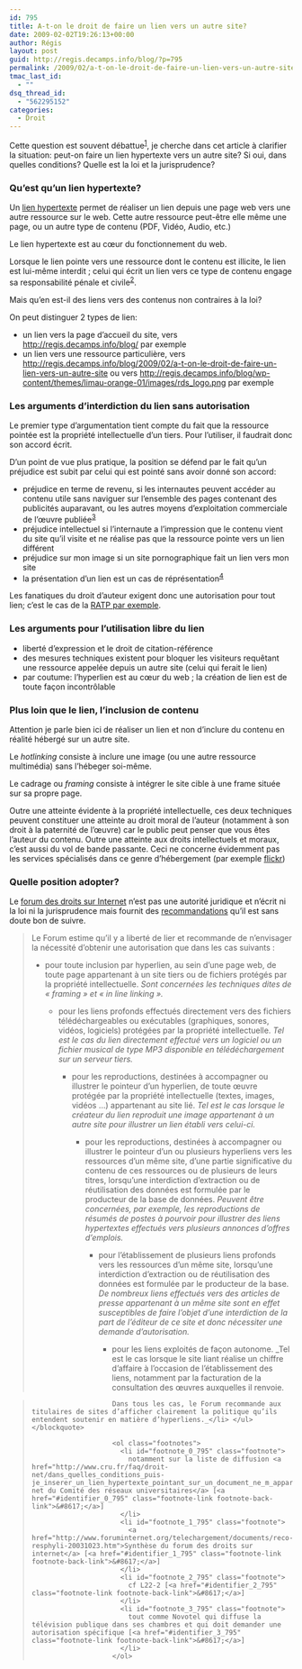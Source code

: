 ```yaml
---
id: 795
title: A-t-on le droit de faire un lien vers un autre site?
date: 2009-02-02T19:26:13+00:00
author: Régis
layout: post
guid: http://regis.decamps.info/blog/?p=795
permalink: /2009/02/a-t-on-le-droit-de-faire-un-lien-vers-un-autre-site/
tmac_last_id:
  - ""
dsq_thread_id:
  - "562295152"
categories:
  - Droit
---
```

Cette question est souvent débattue<sup><a href="#footnote_0_795" id="identifier_0_795" class="footnote-link footnote-identifier-link" title="notamment sur la liste de diffusion droit-net du Comit&eacute; des r&eacute;seaux universitaires">1</a></sup>, je cherche dans cet article à clarifier la situation: peut-on faire un lien hypertexte vers un autre site? Si oui, dans quelles conditions? Quelle est la loi et la jurisprudence?
  
<!--more-->

### Qu&rsquo;est qu&rsquo;un lien hypertexte?

Un [lien hypertexte](http://fr.wikipedia.org/wiki/Lien_hypertexte) permet de réaliser un lien depuis une page web vers une autre ressource sur le web. Cette autre ressource peut-être elle même une page, ou un autre type de contenu (PDF, Vidéo, Audio, etc.)

Le lien hypertexte est au cœur du fonctionnement du web.

Lorsque le lien pointe vers une ressource dont le contenu est illicite, le lien est lui-même interdit ; celui qui écrit un lien vers ce type de contenu engage sa responsabilité pénale et civile<sup><a href="#footnote_1_795" id="identifier_1_795" class="footnote-link footnote-identifier-link" title="Synth&egrave;se du forum des droits sur internet">2</a></sup>. 

Mais qu&rsquo;en est-il des liens vers des contenus non contraires à la loi?

On peut distinguer 2 types de lien:

  * un lien vers la page d&rsquo;accueil du site, vers <http://regis.decamps.info/blog/> par exemple
  * un lien vers une ressource particulière, vers <http://regis.decamps.info/blog/2009/02/a-t-on-le-droit-de-faire-un-lien-vers-un-autre-site> ou vers <http://regis.decamps.info/blog/wp-content/themes/limau-orange-01/images/rds_logo.png> par exemple

### Les arguments d&rsquo;interdiction du lien sans autorisation

Le premier type d&rsquo;argumentation tient compte du fait que la ressource pointée est la propriété intellectuelle d&rsquo;un tiers. Pour l&rsquo;utiliser, il faudrait donc son accord écrit.

D&rsquo;un point de vue plus pratique, la position se défend par le fait qu&rsquo;un préjudice est subit par celui qui est pointé sans avoir donné son accord:

  * préjudice en terme de revenu, si les internautes peuvent accéder au contenu utile sans naviguer sur l&rsquo;ensemble des pages contenant des publicités auparavant, ou les autres moyens d&rsquo;exploitation commerciale de l&rsquo;œuvre publiée<sup><a href="#footnote_2_795" id="identifier_2_795" class="footnote-link footnote-identifier-link" title="cf L22-2">3</a></sup>
  * préjudice intellectuel si l&rsquo;internaute a l&rsquo;impression que le contenu vient du site qu&rsquo;il visite et ne réalise pas que la ressource pointe vers un lien différent
  * préjudice sur mon image si un site pornographique fait un lien vers mon site
  * la présentation d&rsquo;un lien est un cas de réprésentation<sup><a href="#footnote_3_795" id="identifier_3_795" class="footnote-link footnote-identifier-link" title="tout comme Novotel qui diffuse la t&eacute;l&eacute;vision publique dans ses chambres et qui doit demander une autorisation sp&eacute;cifique">4</a></sup>

Les fanatiques du droit d&rsquo;auteur exigent donc une autorisation pour tout lien; c&rsquo;est le cas de la [RATP par exemple](http://formats-ouverts.org/blog/2008/02/22/1505-liens-hypertextes-vers-ratpfr).

### Les arguments pour l&rsquo;utilisation libre du lien

  * liberté d&rsquo;expression et le droit de citation-référence
  * des mesures techniques existent pour bloquer les visiteurs requêtant une ressource appelée depuis un autre site (celui qui ferait le lien)
  * par coutume: l&rsquo;hyperlien est au cœur du web ; la création de lien est de toute façon incontrôlable

### Plus loin que le lien, l&rsquo;inclusion de contenu

Attention je parle bien ici de réaliser un lien et non d&rsquo;inclure du contenu en réalité hébergé sur un autre site.

Le _hotlinking_ consiste à inclure une image (ou une autre ressource multimédia) sans l&rsquo;hébeger soi-même. 

Le cadrage ou _framing_ consiste à intégrer le site cible à une frame située sur sa propre page. 

Outre une atteinte évidente à la propriété intellectuelle, ces deux techniques peuvent constituer une atteinte au droit moral de l’auteur (notamment à son droit à la paternité de l’œuvre) car le public peut penser que vous êtes l&rsquo;auteur du contenu. Outre une atteinte aux droits intellectuels et moraux, c&rsquo;est aussi du vol de bande passante. Ceci ne concerne évidemment pas les services spécialisés dans ce genre d&rsquo;hébergement (par exemple [flickr](http://flickr.com/))

### Quelle position adopter?

Le [forum des droits sur Internet](http://www.foruminternet.org/) n&rsquo;est pas une autorité juridique et n&rsquo;écrit ni la loi ni la jurisprudence mais fournit des [recommandations](http://www.foruminternet.org/telechargement/documents/reco-hyli-20030303.htm) qu&rsquo;il est sans doute bon de suivre.

> Le Forum estime qu&rsquo;il y a liberté de lier et recommande de n’envisager la nécessité d’obtenir une autorisation que dans les cas suivants :
> 
>   * pour toute inclusion par hyperlien, au sein d’une page web, de toute page appartenant à un site tiers ou de fichiers protégés par la propriété intellectuelle. 
>     _Sont concernées les techniques dites de « framing » et « in line linking »._ </li> 
>     
>       * pour les liens profonds effectués directement vers des fichiers télédéchargeables ou exécutables (graphiques, sonores, vidéos, logiciels) protégées par la propriété intellectuelle. 
>         _Tel est le cas du lien directement effectué vers un logiciel ou un fichier musical de type MP3 disponible en télédéchargement sur un serveur tiers._ </li> 
>         
>           * pour les reproductions, destinées à accompagner ou illustrer le pointeur d’un hyperlien, de toute œuvre protégée par la propriété intellectuelle (textes, images, vidéos …) appartenant au site lié. 
>             _Tel est le cas lorsque le créateur du lien reproduit une image appartenant à un autre site pour illustrer un lien établi vers celui-ci._</li> 
>             
>               * pour les reproductions, destinées à accompagner ou illustrer le pointeur d’un ou plusieurs hyperliens vers les ressources d’un même site, d’une partie significative du contenu de ces ressources ou de plusieurs de leurs titres, lorsqu’une interdiction d’extraction ou de réutilisation des données est formulée par le producteur de la base de données. 
>                  _Peuvent être concernées, par exemple, les reproductions de résumés de postes à pourvoir pour illustrer des liens hypertextes effectués vers plusieurs annonces d’offres d’emplois._ </li> 
>                 
>                   * pour l’établissement de plusieurs liens profonds vers les ressources d’un même site, lorsqu’une interdiction d’extraction ou de réutilisation des données est formulée par le producteur de la base. 
>                     _De nombreux liens effectués vers des articles de presse appartenant à un même site sont en effet susceptibles de faire l’objet d’une interdiction de la part de l’éditeur de ce site et donc nécessiter une demande d’autorisation._ </li> 
>                     
>                       * pour les liens exploités de façon autonome. 
>                         _Tel est le cas lorsque le site liant réalise un chiffre d’affaire à l’occasion de l’établissement des liens, notamment par la facturation de la consultation des œuvres auxquelles il renvoie.
  
>                         Dans tous les cas, le Forum recommande aux titulaires de sites d’afficher clairement la politique qu’ils entendent soutenir en matière d’hyperliens._</li> </ul> </blockquote> 
>                         
>                         <ol class="footnotes">
>                           <li id="footnote_0_795" class="footnote">
>                             notamment sur la liste de diffusion <a href="http://www.cru.fr/faq/droit-net/dans_quelles_conditions_puis-je_inserer_un_lien_hypertexte_pointant_sur_un_document_ne_m_appartenant_pas">droit-net du Comité des réseaux universitaires</a> [<a href="#identifier_0_795" class="footnote-link footnote-back-link">&#8617;</a>]
>                           </li>
>                           <li id="footnote_1_795" class="footnote">
>                             <a href="http://www.foruminternet.org/telechargement/documents/reco-resphyli-20031023.htm">Synthèse du forum des droits sur internet</a> [<a href="#identifier_1_795" class="footnote-link footnote-back-link">&#8617;</a>]
>                           </li>
>                           <li id="footnote_2_795" class="footnote">
>                             cf L22-2 [<a href="#identifier_2_795" class="footnote-link footnote-back-link">&#8617;</a>]
>                           </li>
>                           <li id="footnote_3_795" class="footnote">
>                             tout comme Novotel qui diffuse la télévision publique dans ses chambres et qui doit demander une autorisation spécifique [<a href="#identifier_3_795" class="footnote-link footnote-back-link">&#8617;</a>]
>                           </li>
>                         </ol>